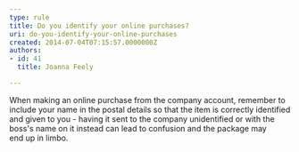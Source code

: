 ```yaml
---
type: rule
title: Do you identify your online purchases?
uri: do-you-identify-your-online-purchases
created: 2014-07-04T07:15:57.0000000Z
authors:
- id: 41
  title: Joanna Feely

---
```




<span class='intro'> When making an online purchase from the&#160;company account,&#160;remember to include your name in the postal details so that the item is correctly identified and given to you - having it sent to the company unidentified or with the boss's name on it instead&#160;can lead to confusion and the package may end&#160;up in limbo.&#160; </span>




